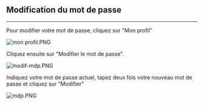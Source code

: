 ## Modification du mot de passe
---

Pour modifier votre mot de passe, cliquez sur "Mon profil"

![mon profil.PNG](http://www.claroline.net/uploads/custom/images/2689.png)

Cliquez ensuite sur "Modifier le mot de passe".

![modif-mdp.PNG](http://www.claroline.net/uploads/custom/images/2690.png)

Indiquez votre mot de passe actuel, tapez deux fois votre nouveau mot de passe et cliquez sur "Modifier"

![mdp.PNG](http://www.claroline.net/uploads/custom/images/2691.png)
